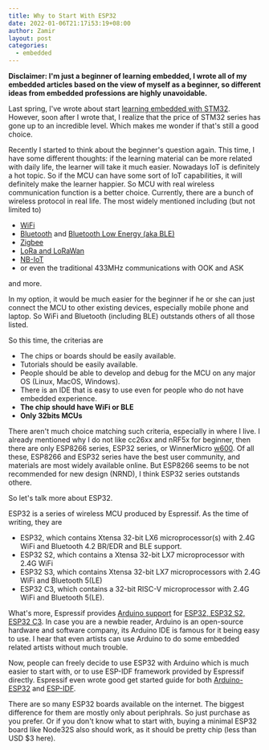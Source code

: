 ```yaml
---
title: Why to Start With ESP32
date: 2022-01-06T21:17i53:19+08:00
author: Zamir
layout: post
categories:
  - embedded
---
```

**Disclaimer: I'm just a beginner of learning embedded, I wrote all of my embedded articles based on the view of myself as a beginner, so different ideas from embedded professions are highly unavoidable.**

Last spring, I've wrote about start [learning embedded with STM32](https://sztsian.github.io/embedded/2021/03/04/Notes-for-beginning-with-STM32-English.html). However, soon after I wrote that, I realize that the price of STM32 series has gone up to an incredible level. Which makes me wonder if that's still a good choice.

Recently I started to think about the beginner's question again. This time, I have some different thoughts: if the learning material can be more related with daily life, the learner will take it much easier. Nowadays IoT is definitely a hot topic. So if the MCU can have some sort of IoT capabilities, it will definitely make the learner happier. So MCU with real wireless communication function is a better choice. Currently, there are a bunch of wireless protocol in real life. The most widely mentioned including (but not limited to)

* [WiFi](https://en.wikipedia.org/wiki/Wi-Fi)
* [Bluetooth](https://en.wikipedia.org/wiki/Bluetooth) and [Bluetooth Low Energy (aka BLE)](https://en.wikipedia.org/wiki/Bluetooth_Low_Energy)
* [Zigbee](https://en.wikipedia.org/wiki/Zigbee)
* [LoRa and LoRaWan](https://en.wikipedia.org/wiki/LoRa)
* [NB-IoT](https://en.wikipedia.org/wiki/Narrowband_IoT)
* or even the traditional 433MHz communications with OOK and ASK

and more.

In my option, it would be much easier for the beginner if he or she can just connect the MCU to other existing devices, especially mobile phone and laptop. So WiFi and Bluetooth (including BLE) outstands others of all those listed.

So this time, the criterias are

* The chips or boards should be easily available.
* Tutorials should be easily available.
* People should be able to develop and debug for the MCU on any major OS (Linux, MacOS, Windows).
* There is an IDE that is easy to use even for people who do not have embedded experience.
* **The chip should have WiFi or BLE**
* **Only 32bits MCUs**

There aren't much choice matching such criteria, especially in where I live. I already mentioned why I do not like cc26xx and nRF5x for beginner, then there are only ESP8266 series, ESP32 series, or WinnerMicro [w600](http://www.winnermicro.com/en/html/1/156/158/497.html). Of all these, ESP8266 and ESP32 series have the best user community, and materials are most widely available online. But ESP8266 seems to be not recommended for new design (NRND), I think ESP32 series outstands othere.

So let's talk more about ESP32.

ESP32 is a series of wireless MCU produced by Espressif. As the time of writing, they are

* ESP32, which contains Xtensa 32-bit LX6 microprocessor(s) with 2.4G WiFi and Bluetooth 4.2 BR/EDR and BLE support.
* ESP32 S2, which contains a Xtensa 32-bit LX7 microprocessor with 2.4G WiFi
* ESP32 S3, which contains Xtensa 32-bit LX7 microprocessors with 2.4G WiFi and Bluetooth 5(LE)
* ESP32 C3, which contains a 32-bit RISC-V microprocessor with 2.4G WiFi and Bluetooth 5(LE).

What's more, Espressif provides [Arduino support](https://github.com/espressif/arduino-esp32) for [ESP32, ESP32 S2, ESP32 C3](https://docs.espressif.com/projects/arduino-esp32/en/latest/getting_started.html#supported-soc-s). In case you are a newbie reader, Arduino is an open-source hardware and software company, its Arduino IDE is famous for it being easy to use. I hear that even artists can use Arduino to do some embedded related artists without much trouble.

Now, people can freely decide to use ESP32 with Arduino which is much easier to start with, or to use ESP-IDF framework provided by Espressif directly. Espressif even wrote good get started guide for both [Arduino-ESP32](https://docs.espressif.com/projects/arduino-esp32/en/latest/getting_started.html) and [ESP-IDF](https://docs.espressif.com/projects/esp-idf/en/latest/esp32/get-started/index.html).

There are so many ESP32 boards available on the internet. The biggest difference for them are mostly only about periphrals. So just purchase as you prefer. Or if you don't know what to start with, buying a minimal ESP32 board like Node32S also should work, as it should be pretty chip (less than USD $3 here).
